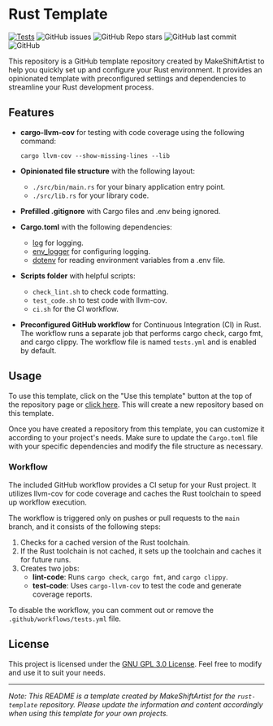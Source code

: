 # Rust Template

[![Tests](https://github.com/MakeShiftArtist/rust-template/actions/workflows/tests.yml/badge.svg)](https://github.com/MakeShiftArtist/rust-template/actions/workflows/tests.yml)
![GitHub issues](https://img.shields.io/github/issues/makeshiftartist/rust-template)
![GitHub Repo stars](https://img.shields.io/github/stars/makeshiftartist/rust-template)
![GitHub last commit](https://img.shields.io/github/last-commit/MakeShiftArtist/rust-template)
![GitHub](https://img.shields.io/github/license/MakeShiftArtist/rust-template)

This repository is a GitHub template repository created by MakeShiftArtist to help you quickly set up and configure your Rust environment. It provides an opinionated template with preconfigured settings and dependencies to streamline your Rust development process.

## Features

- **cargo-llvm-cov** for testing with code coverage using the following command:

  ```
  cargo llvm-cov --show-missing-lines --lib
  ```

- **Opinionated file structure** with the following layout:

  - `./src/bin/main.rs` for your binary application entry point.
  - `./src/lib.rs` for your library code.

- **Prefilled .gitignore** with Cargo files and .env being ignored.

- **Cargo.toml** with the following dependencies:

  - [log](https://crates.io/crates/log) for logging.
  - [env_logger](https://crates.io/crates/env_logger) for configuring logging.
  - [dotenv](https://crates.io/crates/dotenv) for reading environment variables from a .env file.

- **Scripts folder** with helpful scripts:

  - `check_lint.sh` to check code formatting.
  - `test_code.sh` to test code with llvm-cov.
  - `ci.sh` for the CI workflow.

- **Preconfigured GitHub workflow** for Continuous Integration (CI) in Rust. The workflow runs a separate job that performs cargo check, cargo fmt, and cargo clippy.
  The workflow file is named `tests.yml` and is enabled by default.

## Usage

To use this template, click on the "Use this template" button at the top of the repository page or [click here](https://github.com/MakeShiftArtist/rust-template/generate). This will create a new repository based on this template.

Once you have created a repository from this template, you can customize it according to your project's needs. Make sure to update the `Cargo.toml` file with your specific dependencies and modify the file structure as necessary.

### Workflow

The included GitHub workflow provides a CI setup for your Rust project. It utilizes llvm-cov for code coverage and caches the Rust toolchain to speed up workflow execution.

The workflow is triggered only on pushes or pull requests to the `main` branch, and it consists of the following steps:

1. Checks for a cached version of the Rust toolchain.
2. If the Rust toolchain is not cached, it sets up the toolchain and caches it for future runs.
3. Creates two jobs:
   - **lint-code**: Runs `cargo check`, `cargo fmt`, and `cargo clippy`.
   - **test-code**: Uses `cargo-llvm-cov` to test the code and generate coverage reports.

To disable the workflow, you can comment out or remove the `.github/workflows/tests.yml` file.

## License

This project is licensed under the [GNU GPL 3.0 License](LICENSE). Feel free to modify and use it to suit your needs.

---

_Note: This README is a template created by MakeShiftArtist for the `rust-template` repository. Please update the information and content accordingly when using this template for your own projects._
